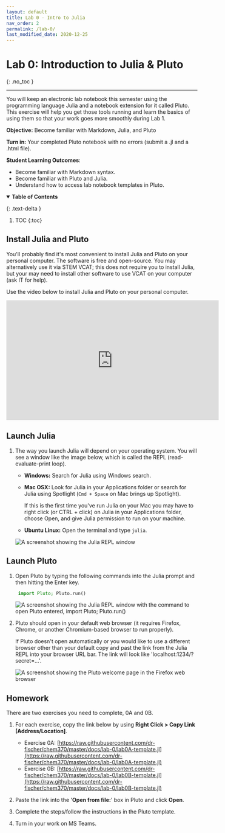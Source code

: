 ```yaml
---
layout: default
title: Lab 0 - Intro to Julia
nav_order: 2
permalink: /lab-0/
last_modified_date: 2020-12-25
---
```


# Lab 0: Introduction to Julia & Pluto
{: .no_toc  }

----

You will keep an electronic lab notebook this semester using the programming language Julia and a notebook extension for it called Pluto.  This exercise will help you get those tools running and learn the basics of using them so that your work goes more smoothly during Lab 1.

**Objective:** Become familiar with Markdown, Julia, and Pluto

**Turn in:** Your completed Pluto notebook with no errors (submit a .jl and a .html file).

**Student Learning Outcomes**: 

  - Become familiar with Markdown syntax.
  - Become familiar with Pluto and Julia.
  - Understand how to access lab notebook templates in Pluto.

<details open markdown="block">
  <summary>
  <b>Table of Contents</b>
  </summary>

  {: .text-delta }
1. TOC
{:toc}
</details>

## Install Julia and Pluto

You'll probably find it's most convenient to install Julia and Pluto on your personal computer.  The software is free and open-source.  You may alternatively use it via STEM VCAT; this does not require you to install Julia, but your may need to install other software to use VCAT on your computer (ask IT for help).

Use the video below to install Julia and Pluto on your personal computer.

<iframe width="560" height="315" src="https://www.youtube.com/embed/OOjKEgbt8AI" frameborder="0" allow="accelerometer; autoplay; clipboard-write; encrypted-media; gyroscope; picture-in-picture" allowfullscreen></iframe>

## Launch Julia

1. The way you launch Julia will depend on your operating system.  You will see a window like the image below, which is called the REPL (read-evaluate-print loop).

   - **Windows:** Search for Julia using Windows search.
   - **Mac OSX:** Look for Julia in your Applications folder or search for  Julia using Spotlight (`Cmd + Space` on Mac brings up Spotlight).
   
      <div class = "tip">If this is the first time you've run Julia on your Mac you may have to right click (or CTRL + click) on Julia in your Applications folder, choose Open, and give Julia permission to run on your machine.</div>
      
   - **Ubuntu Linux:** Open the terminal and type `julia`.

   ![A screenshot showing the Julia REPL window]({{site.url}}/assets/images/lab-0/julia-repl.png)

## Launch Pluto
   
1. Open Pluto by typing the following commands into the Julia prompt and then hitting the Enter key.

      ```julia
       import Pluto; Pluto.run()
      ```    
     ![A screenshot showing the Julia REPL window with the command to open Pluto entered, import Pluto; Pluto.run()]({{site.url}}/assets/images/lab-0/starting-pluto.png)

1. Pluto should open in your default web browser (it requires Firefox, Chrome, or another Chromium-based browser to run properly).

      <div class = "tip">If Pluto doesn't open automatically or you would like to use a different browser other than your default copy and past the link from the Julia REPL into your browser URL bar.  The link will look like 'localhost:1234/?secret=...'.</div>

     ![A screenshot showing the Pluto welcome page in the Firefox web browser]({{site.url}}/assets/images/lab-0/pluto-window.png)

## Homework
There are two exercises you need to complete, 0A and 0B.

1. For each exercise, copy the link below by using **Right Click > Copy Link [Address/Location]**.

   - Exercise 0A: [https://raw.githubusercontent.com/dr-fischer/chem370/master/docs/lab-0/lab0A-template.jl](https://raw.githubusercontent.com/dr-fischer/chem370/master/docs/lab-0/lab0A-template.jl)
   - Exercise 0B: [https://raw.githubusercontent.com/dr-fischer/chem370/master/docs/lab-0/lab0B-template.jl](https://raw.githubusercontent.com/dr-fischer/chem370/master/docs/lab-0/lab0B-template.jl)

1. Paste the link into the '**Open from file:**' box in Pluto and click **Open**.

1. Complete the steps/follow the instructions in the Pluto template.

1. Turn in your work on MS Teams.

